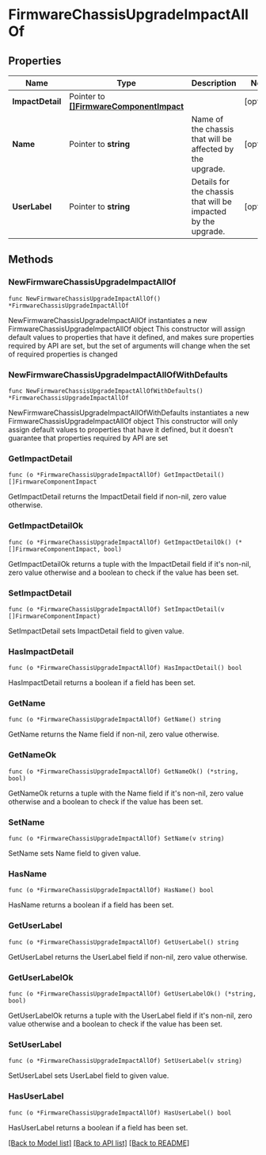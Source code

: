 # FirmwareChassisUpgradeImpactAllOf

## Properties

Name | Type | Description | Notes
------------ | ------------- | ------------- | -------------
**ImpactDetail** | Pointer to [**[]FirmwareComponentImpact**](firmware.ComponentImpact.md) |  | [optional] 
**Name** | Pointer to **string** | Name of the chassis that will be affected by the upgrade. | [optional] 
**UserLabel** | Pointer to **string** | Details for the chassis that will be impacted by the upgrade. | [optional] 

## Methods

### NewFirmwareChassisUpgradeImpactAllOf

`func NewFirmwareChassisUpgradeImpactAllOf() *FirmwareChassisUpgradeImpactAllOf`

NewFirmwareChassisUpgradeImpactAllOf instantiates a new FirmwareChassisUpgradeImpactAllOf object
This constructor will assign default values to properties that have it defined,
and makes sure properties required by API are set, but the set of arguments
will change when the set of required properties is changed

### NewFirmwareChassisUpgradeImpactAllOfWithDefaults

`func NewFirmwareChassisUpgradeImpactAllOfWithDefaults() *FirmwareChassisUpgradeImpactAllOf`

NewFirmwareChassisUpgradeImpactAllOfWithDefaults instantiates a new FirmwareChassisUpgradeImpactAllOf object
This constructor will only assign default values to properties that have it defined,
but it doesn't guarantee that properties required by API are set

### GetImpactDetail

`func (o *FirmwareChassisUpgradeImpactAllOf) GetImpactDetail() []FirmwareComponentImpact`

GetImpactDetail returns the ImpactDetail field if non-nil, zero value otherwise.

### GetImpactDetailOk

`func (o *FirmwareChassisUpgradeImpactAllOf) GetImpactDetailOk() (*[]FirmwareComponentImpact, bool)`

GetImpactDetailOk returns a tuple with the ImpactDetail field if it's non-nil, zero value otherwise
and a boolean to check if the value has been set.

### SetImpactDetail

`func (o *FirmwareChassisUpgradeImpactAllOf) SetImpactDetail(v []FirmwareComponentImpact)`

SetImpactDetail sets ImpactDetail field to given value.

### HasImpactDetail

`func (o *FirmwareChassisUpgradeImpactAllOf) HasImpactDetail() bool`

HasImpactDetail returns a boolean if a field has been set.

### GetName

`func (o *FirmwareChassisUpgradeImpactAllOf) GetName() string`

GetName returns the Name field if non-nil, zero value otherwise.

### GetNameOk

`func (o *FirmwareChassisUpgradeImpactAllOf) GetNameOk() (*string, bool)`

GetNameOk returns a tuple with the Name field if it's non-nil, zero value otherwise
and a boolean to check if the value has been set.

### SetName

`func (o *FirmwareChassisUpgradeImpactAllOf) SetName(v string)`

SetName sets Name field to given value.

### HasName

`func (o *FirmwareChassisUpgradeImpactAllOf) HasName() bool`

HasName returns a boolean if a field has been set.

### GetUserLabel

`func (o *FirmwareChassisUpgradeImpactAllOf) GetUserLabel() string`

GetUserLabel returns the UserLabel field if non-nil, zero value otherwise.

### GetUserLabelOk

`func (o *FirmwareChassisUpgradeImpactAllOf) GetUserLabelOk() (*string, bool)`

GetUserLabelOk returns a tuple with the UserLabel field if it's non-nil, zero value otherwise
and a boolean to check if the value has been set.

### SetUserLabel

`func (o *FirmwareChassisUpgradeImpactAllOf) SetUserLabel(v string)`

SetUserLabel sets UserLabel field to given value.

### HasUserLabel

`func (o *FirmwareChassisUpgradeImpactAllOf) HasUserLabel() bool`

HasUserLabel returns a boolean if a field has been set.


[[Back to Model list]](../README.md#documentation-for-models) [[Back to API list]](../README.md#documentation-for-api-endpoints) [[Back to README]](../README.md)


